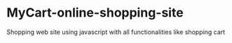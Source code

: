 # MyCart-online-shopping-site
Shopping web site using javascript with all functionalities like shopping cart
